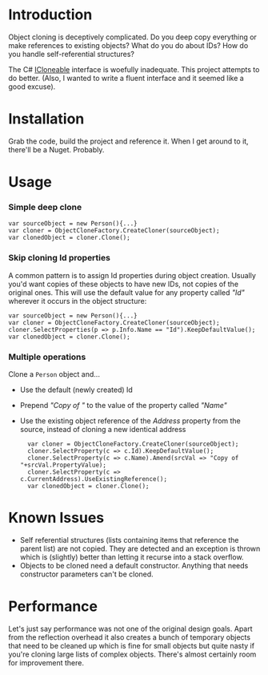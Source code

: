 # Introduction 
Object cloning is deceptively complicated. Do you deep copy everything or make references to existing objects? What do you do about IDs? How do you handle self-referential structures?

The C# [ICloneable](https://docs.microsoft.com/en-us/dotnet/api/system.icloneable?view=netframework-4.7.2) interface is woefully inadequate. This project attempts to do better. (Also, I wanted to write a fluent interface and it seemed like a good excuse). 

# Installation

Grab the code, build the project and reference it. When I get around to it, there'll be a Nuget. Probably. 

# Usage

### Simple deep clone

    var sourceObject = new Person(){...}
    var cloner = ObjectCloneFactory.CreateCloner(sourceObject);
    var clonedObject = cloner.Clone();
	
### Skip cloning Id properties
A common pattern is to assign Id properties during object creation. Usually you'd want copies of these objects to have new IDs, not copies of the original ones. This will use the default value for any property called *"Id"* wherever it occurs in the object structure:

    var sourceObject = new Person(){...}
    var cloner = ObjectCloneFactory.CreateCloner(sourceObject);
    cloner.SelectProperties(p => p.Info.Name == "Id").KeepDefaultValue();
    var clonedObject = cloner.Clone();


### Multiple operations

Clone a `Person` object and...
- Use the default (newly created) Id
- Prepend *"Copy of "* to the value of the property called *"Name"*
- Use the existing object reference of the *Address* property from the source, instead of cloning a new identical address

        var cloner = ObjectCloneFactory.CreateCloner(sourceObject);
        cloner.SelectProperty(c => c.Id).KeepDefaultValue();
        cloner.SelectProperty(c => c.Name).Amend(srcVal => "Copy of "+srcVal.PropertyValue);
        cloner.SelectProperty(c => c.CurrentAddress).UseExistingReference();
        var clonedObject = cloner.Clone();

# Known Issues
- Self referential structures (lists containing items that reference the parent list) are not copied. They are detected and an exception is thrown which is (slightly) better than letting it recurse into a stack overflow.
- Objects to be cloned need a default constructor. Anything that needs constructor parameters can't be cloned.

# Performance
Let's just say performance was not one of the original design goals. Apart from the reflection overhead it also creates a bunch of temporary objects that need to be cleaned up which is fine for small objects but quite nasty if you're cloning large lists of complex objects. There's almost certainly room for improvement there. 
